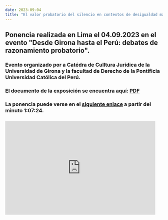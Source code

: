 ```yaml
---
date: 2023-09-04
title: "El valor probatorio del silencio en contextos de desigualdad material"
---
```


## Ponencia realizada en Lima el 04.09.2023 en el evento "Desde Girona hasta el Perú: debates de razonamiento probatorio".

### Evento organizado por a Catédra de Culltura Jurídica de la Universidad de Girona y la facultad de Derecho de la Pontificia Universidad Católica del Perú.

### El documento de la exposición se encuentra aquí: [PDF](https://www.paulparedes.pe/papers/PAUL-PAREDES_VALOR-PROBATORIO-SILENCIO-DESIGUALDAD.pdf)

### La ponencia puede verse en el [siguiente enlace](https://educast.pucp.edu.pe/video/15758/desde_girona_hasta_peru_debates_de_razonamiento_probatorio__parte_02) a partir del minuto 1:07:24.

###
<iframe title="Educast" width="480" height="300" src="https://educast.pucp.edu.pe/video/embed/15758" frameborder="0" allowfullscreen="true" webkitallowfullscreen="true" mozallowfullscreen="true"></iframe>